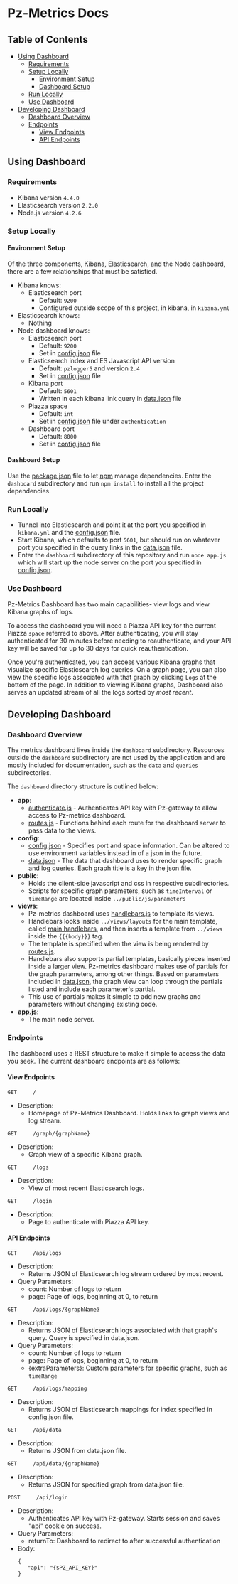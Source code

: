 # Pz-Metrics Docs

## Table of Contents
* [Using Dashboard](#using-dashboard)
    * [Requirements](#requirements)
    * [Setup Locally](#setup-locally)
        * [Environment Setup](#environment-setup)
        * [Dashboard Setup](#dashboard-setup)
    * [Run Locally](#run-locally)
    * [Use Dashboard](#use-dashboard)
* [Developing Dashboard](#developing-dashboard)
   * [Dashboard Overview](#dashboard-overview)
   * [Endpoints](#endpoints)
      * [View Endpoints](#view-endpoints)
      * [API Endpoints](#api-endpoints)


## Using Dashboard

### Requirements
- Kibana version `4.4.0`
- Elasticsearch version `2.2.0`
- Node.js version `4.2.6`


### Setup Locally

#### Environment Setup
Of the three components, Kibana, Elasticsearch, and the Node dashboard, there are a few relationships that must be satisfied.
 - Kibana knows:
    - Elasticsearch port
      - Default: `9200`
      - Configured outside scope of this project, in kibana, in `kibana.yml`
 - Elasticsearch knows:
    - Nothing
 - Node dashboard knows:
    - Elasticsearch port
      - Default: `9200`
      - Set in [config.json](/dashboard/config/config.json) file
    - Elasticsearch index and ES Javascript API version
      - Default: `pzlogger5` and version  `2.4`
      - Set in [config.json](dashboard/config/config.json) file
    - Kibana port
      - Default: `5601`
      - Written in each kibana link query in [data.json](/dashboard/config/data.json) file
    - Piazza space
      - Default: `int`
      - Set in [config.json](/dashboard/config/config.json) file under `authentication`
    - Dashboard port
      - Default: `8000`
      - Set in [config.json](/dashboard/config/config.json) file
      
#### Dashboard Setup
Use the [package.json](/dashboard/package.json) file to let [npm](https://www.npmjs.com/) manage dependencies. Enter the `dashboard` subdirectory and run ` npm install ` to install all the project dependencies.
      
### Run Locally
* Tunnel into Elasticsearch and point it at the port you specified in `kibana.yml` and the [config.json](/dashboard/config/config.json) file. 
* Start Kibana, which defaults to port `5601`, but should run on whatever port you specified in the query links in the [data.json](/dashboard/config/data.json) file.
* Enter the `dashboard` subdirectory of this repository and run `node app.js` which will start up the node server on the port you specified in [config.json](/dashboard/config/config.json).

### Use Dashboard
Pz-Metrics Dashboard has two main capabilities- view logs and view Kibana graphs of logs. 

To access the dashboard you will need a Piazza API key for the current Piazza `space` referred to above. After authenticating, you will stay authenticated for 30 minutes before needing to reauthenticate, and your API key will be saved for up to 30 days for quick reauthentication. 

Once you're authenticated, you can access various Kibana graphs that visualize specific Elasticsearch log queries. On a graph page, you can also view the specific logs associated with that graph by clicking `Logs` at the bottom of the page. In addition to viewing Kibana graphs, Dashboard also serves an updated stream of all the logs sorted by _most recent_.



## Developing Dashboard

### Dashboard Overview
The metrics dashboard lives inside the `dashboard` subdirectory. Resources outside the `dashboard` subdirectory are not used by the application and are mostly included for documentation, such as the `data` and `queries` subdirectories.

The `dashboard` directory structure is outlined below:
* **app**: 
   * [authenticate.js](/dashboard/app/authenticate.js) - Authenticates API key with Pz-gateway to allow access to Pz-metrics dashboard.
   * [routes.js](/dashboard/app/routes.js) - Functions behind each route for the dashboard server to pass data to the views.
* **config**:
   * [config.json](/dashboard/config/config.json) - Specifies port and space information. Can be altered to use environment variables instead in of a json in the future.
   * [data.json](/dashboard/config/data.json) - The data that dashboard uses to render specific graph and log queries. Each graph title is a key in the json file.
* **public**:
   * Holds the client-side javascript and css in respective subdirectories. 
   * Scripts for specific graph parameters, such as `timeInterval` or `timeRange` are located inside `../public/js/parameters`
* **views**:
   * Pz-metrics dashboard uses [handlebars.js](http://handlebarsjs.com/) to template its views.
   * Handlebars looks inside `../views/layouts` for the main template, called [main.handlebars](/dashboard/views/layouts/main.handlebars), and then inserts a template from `../views` inside the `{{{body}}}` tag.
   * The template is specified when the view is being rendered by [routes.js](/dashboard/app/routes.js).
   * Handlebars also supports partial templates, basically pieces inserted inside a larger view. Pz-metrics dashboard makes use of partials for the graph parameters, among other things. Based on parameters included in [data.json](/dashboard/config/data.json), the graph view can loop through the partials listed and include each parameter's partial.
   * This use of partials makes it simple to add new graphs and parameters without changing existing code.
* [**app.js**](/dashboard/app.js):
   * The main node server.
   
   
### Endpoints
The dashboard uses a REST structure to make it simple to access the data you seek. The current dashboard endpoints are as follows:

#### View Endpoints
`GET     /                 `
   * Description:
      * Homepage of Pz-Metrics Dashboard. Holds links to graph views and log stream.
         
`GET     /graph/{graphName}`
   * Description:
      * Graph view of a specific Kibana graph.
         
`GET     /logs             `
   * Description:
      * View of most recent Elasticsearch logs.
         
`GET     /login            `
   * Description:
      * Page to authenticate with Piazza API key.
         
         
#### API Endpoints     
`GET     /api/logs`
   * Description:
      * Returns JSON of Elasticsearch log stream ordered by most recent.
   * Query Parameters:
      * count: Number of logs to return
      * page: Page of logs, beginning at 0, to return
         
`GET     /api/logs/{graphName}             `
   * Description:
      * Returns JSON of Elasticsearch logs associated with that graph's query. Query is specified in data.json.
   * Query Parameters:
      * count: Number of logs to return
      * page: Page of logs, beginning at 0, to return
      * {extraParameters}: Custom parameters for specific graphs, such as `timeRange`

`GET     /api/logs/mapping`
   * Description:
      * Returns JSON of Elasticsearch mappings for index specified in  config.json file.
         
`GET     /api/data`
   * Description:
      * Returns JSON from data.json file.
      
`GET     /api/data/{graphName}`
   * Description:
      * Returns JSON for specified graph from data.json file.
         
`POST     /api/login`
   * Description:
      * Authenticates API key with Pz-gateway. Starts session and saves "api" cookie on success.
   * Query Parameters:
      * returnTo: Dashboard to redirect to after successful authentication
   * Body:
      ```
      {
         "api": "{$PZ_API_KEY}"
      }
      ```
